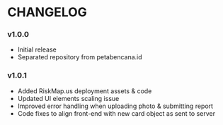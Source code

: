 CHANGELOG
========

### v1.0.0
- Initial release
- Separated repository from petabencana.id

### v1.0.1
- Added RiskMap.us deployment assets & code
- Updated UI elements scaling issue
- Improved error handling when uploading photo & submitting report
- Code fixes to align front-end with new card object as sent to server
